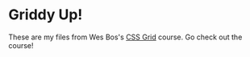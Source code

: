 # Griddy Up!

These are my files from Wes Bos's [CSS Grid](https://cssgrid.io) course.
Go check out the course!
